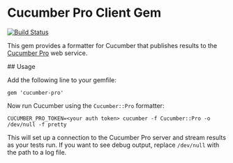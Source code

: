 # Cucumber Pro Client Gem
[![Build Status](https://travis-ci.org/cucumber-ltd/cucumber-pro-ruby.svg?branch=master)](https://travis-ci.org/cucumber-ltd/cucumber-pro-ruby.svg?branch=master)

This gem provides a formatter for Cucumber that publishes results to
the [Cucumber Pro](https://cucumber.pro) web service.

## Usage

Add the following line to your gemfile:

```
gem 'cucumber-pro'
```

Now run Cucumber using the `Cucumber::Pro` formatter:

```
CUCUMBER_PRO_TOKEN=<your auth token> cucumber -f Cucumber::Pro -o /dev/null -f pretty
```

This will set up a connection to the Cucumber Pro server and stream results as
your tests run. If you want to see debug output, replace `/dev/null` with the
path to a log file.
